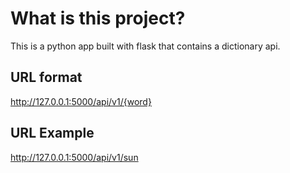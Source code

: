 # What is this project?

This is a python app built with flask that contains a dictionary api.

## URL format
http://127.0.0.1:5000/api/v1/{word}

## URL Example
http://127.0.0.1:5000/api/v1/sun
